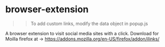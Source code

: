 # browser-extension

>>To add custom links, modify the data object in popup.js

A browser extension to visit social media sites with a click.
Download for Moilla firefox at -> https://addons.mozilla.org/en-US/firefox/addon/ilinks/